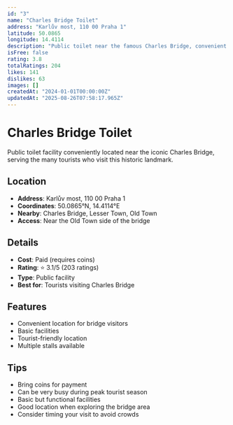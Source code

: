 ```yaml
---
id: "3"
name: "Charles Bridge Toilet"
address: "Karlův most, 110 00 Praha 1"
latitude: 50.0865
longitude: 14.4114
description: "Public toilet near the famous Charles Bridge, convenient for tourists."
isFree: false
rating: 3.8
totalRatings: 204
likes: 141
dislikes: 63
images: []
createdAt: "2024-01-01T00:00:00Z"
updatedAt: "2025-08-26T07:58:17.965Z"
---
```



# Charles Bridge Toilet

Public toilet facility conveniently located near the iconic Charles Bridge, serving the many tourists who visit this historic landmark.

## Location

- **Address**: Karlův most, 110 00 Praha 1
- **Coordinates**: 50.0865°N, 14.4114°E
- **Nearby**: Charles Bridge, Lesser Town, Old Town
- **Access**: Near the Old Town side of the bridge

## Details

- **Cost**: Paid (requires coins)
- **Rating**: ⭐ 3.1/5 (203 ratings)
- **Type**: Public facility
- **Best for**: Tourists visiting Charles Bridge

## Features

- Convenient location for bridge visitors
- Basic facilities
- Tourist-friendly location
- Multiple stalls available

## Tips

- Bring coins for payment
- Can be very busy during peak tourist season
- Basic but functional facilities
- Good location when exploring the bridge area
- Consider timing your visit to avoid crowds
